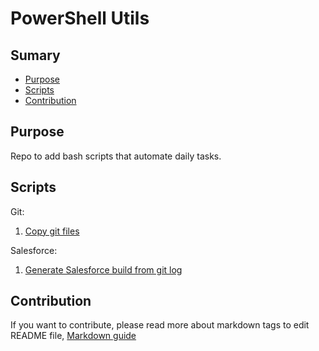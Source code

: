 # PowerShell Utils

## Sumary
* [Purpose](#purpose)
* [Scripts](#scripts)
* [Contribution](#Contribution)

## Purpose
Repo to add bash scripts that automate daily tasks.

## Scripts 
Git:  
1. [Copy git files](https://github.com/renanlq/utils/tree/main/bash/copy-git-files)  

Salesforce:  
1. [Generate Salesforce build from git log](https://github.com/renanlq/utils/tree/main/bash/salesforce-build)

## Contribution
If you want to contribute, please read more about markdown tags to edit README file, [Markdown guide](https://docs.microsoft.com/en-us/vsts/project/wiki/markdown-guidance?view=vsts)
